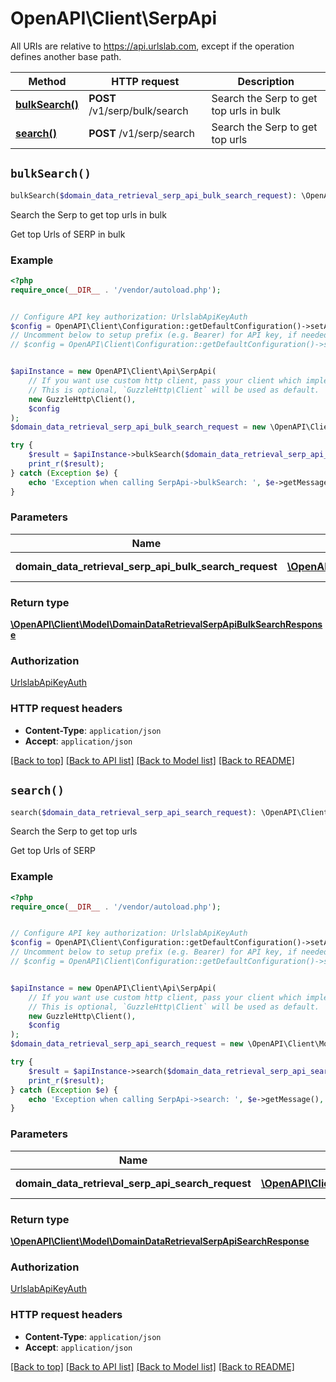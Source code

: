 # OpenAPI\Client\SerpApi

All URIs are relative to https://api.urlslab.com, except if the operation defines another base path.

| Method | HTTP request | Description |
| ------------- | ------------- | ------------- |
| [**bulkSearch()**](SerpApi.md#bulkSearch) | **POST** /v1/serp/bulk/search | Search the Serp to get top urls in bulk |
| [**search()**](SerpApi.md#search) | **POST** /v1/serp/search | Search the Serp to get top urls |


## `bulkSearch()`

```php
bulkSearch($domain_data_retrieval_serp_api_bulk_search_request): \OpenAPI\Client\Model\DomainDataRetrievalSerpApiBulkSearchResponse
```

Search the Serp to get top urls in bulk

Get top Urls of SERP in bulk

### Example

```php
<?php
require_once(__DIR__ . '/vendor/autoload.php');


// Configure API key authorization: UrlslabApiKeyAuth
$config = OpenAPI\Client\Configuration::getDefaultConfiguration()->setApiKey('X-URLSLAB-KEY', 'YOUR_API_KEY');
// Uncomment below to setup prefix (e.g. Bearer) for API key, if needed
// $config = OpenAPI\Client\Configuration::getDefaultConfiguration()->setApiKeyPrefix('X-URLSLAB-KEY', 'Bearer');


$apiInstance = new OpenAPI\Client\Api\SerpApi(
    // If you want use custom http client, pass your client which implements `GuzzleHttp\ClientInterface`.
    // This is optional, `GuzzleHttp\Client` will be used as default.
    new GuzzleHttp\Client(),
    $config
);
$domain_data_retrieval_serp_api_bulk_search_request = new \OpenAPI\Client\Model\DomainDataRetrievalSerpApiBulkSearchRequest(); // \OpenAPI\Client\Model\DomainDataRetrievalSerpApiBulkSearchRequest | Searching Params

try {
    $result = $apiInstance->bulkSearch($domain_data_retrieval_serp_api_bulk_search_request);
    print_r($result);
} catch (Exception $e) {
    echo 'Exception when calling SerpApi->bulkSearch: ', $e->getMessage(), PHP_EOL;
}
```

### Parameters

| Name | Type | Description  | Notes |
| ------------- | ------------- | ------------- | ------------- |
| **domain_data_retrieval_serp_api_bulk_search_request** | [**\OpenAPI\Client\Model\DomainDataRetrievalSerpApiBulkSearchRequest**](../Model/DomainDataRetrievalSerpApiBulkSearchRequest.md)| Searching Params | |

### Return type

[**\OpenAPI\Client\Model\DomainDataRetrievalSerpApiBulkSearchResponse**](../Model/DomainDataRetrievalSerpApiBulkSearchResponse.md)

### Authorization

[UrlslabApiKeyAuth](../../README.md#UrlslabApiKeyAuth)

### HTTP request headers

- **Content-Type**: `application/json`
- **Accept**: `application/json`

[[Back to top]](#) [[Back to API list]](../../README.md#endpoints)
[[Back to Model list]](../../README.md#models)
[[Back to README]](../../README.md)

## `search()`

```php
search($domain_data_retrieval_serp_api_search_request): \OpenAPI\Client\Model\DomainDataRetrievalSerpApiSearchResponse
```

Search the Serp to get top urls

Get top Urls of SERP

### Example

```php
<?php
require_once(__DIR__ . '/vendor/autoload.php');


// Configure API key authorization: UrlslabApiKeyAuth
$config = OpenAPI\Client\Configuration::getDefaultConfiguration()->setApiKey('X-URLSLAB-KEY', 'YOUR_API_KEY');
// Uncomment below to setup prefix (e.g. Bearer) for API key, if needed
// $config = OpenAPI\Client\Configuration::getDefaultConfiguration()->setApiKeyPrefix('X-URLSLAB-KEY', 'Bearer');


$apiInstance = new OpenAPI\Client\Api\SerpApi(
    // If you want use custom http client, pass your client which implements `GuzzleHttp\ClientInterface`.
    // This is optional, `GuzzleHttp\Client` will be used as default.
    new GuzzleHttp\Client(),
    $config
);
$domain_data_retrieval_serp_api_search_request = new \OpenAPI\Client\Model\DomainDataRetrievalSerpApiSearchRequest(); // \OpenAPI\Client\Model\DomainDataRetrievalSerpApiSearchRequest | Searching Params

try {
    $result = $apiInstance->search($domain_data_retrieval_serp_api_search_request);
    print_r($result);
} catch (Exception $e) {
    echo 'Exception when calling SerpApi->search: ', $e->getMessage(), PHP_EOL;
}
```

### Parameters

| Name | Type | Description  | Notes |
| ------------- | ------------- | ------------- | ------------- |
| **domain_data_retrieval_serp_api_search_request** | [**\OpenAPI\Client\Model\DomainDataRetrievalSerpApiSearchRequest**](../Model/DomainDataRetrievalSerpApiSearchRequest.md)| Searching Params | |

### Return type

[**\OpenAPI\Client\Model\DomainDataRetrievalSerpApiSearchResponse**](../Model/DomainDataRetrievalSerpApiSearchResponse.md)

### Authorization

[UrlslabApiKeyAuth](../../README.md#UrlslabApiKeyAuth)

### HTTP request headers

- **Content-Type**: `application/json`
- **Accept**: `application/json`

[[Back to top]](#) [[Back to API list]](../../README.md#endpoints)
[[Back to Model list]](../../README.md#models)
[[Back to README]](../../README.md)
